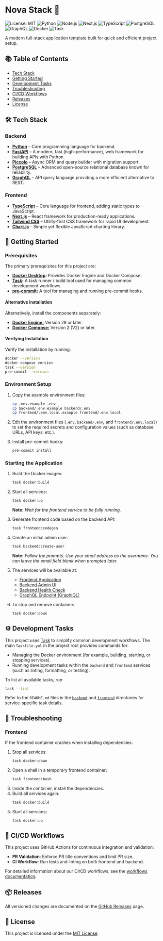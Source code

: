# Nova Stack 🌟

![License: MIT](https://img.shields.io/badge/License-MIT-yellow?style=for-the-badge)
![Python](https://img.shields.io/badge/python-3.13-blue?style=for-the-badge&logo=python)
![Node.js](https://img.shields.io/badge/node.js-22.14-brightgreen?style=for-the-badge&logo=node.js)
![Next.js](https://img.shields.io/badge/Next.js-15.x-black?style=for-the-badge&logo=next.js)
![TypeScript](https://img.shields.io/badge/TypeScript-5.x-3178C6?style=for-the-badge&logo=typescript)
![PostgreSQL](https://img.shields.io/badge/PostgreSQL-17-0074D9?style=for-the-badge&logo=postgresql&logoColor=white)
![GraphQL](https://img.shields.io/badge/GraphQL-E10098?style=for-the-badge&logo=graphql&logoColor=white)
![Docker](https://img.shields.io/badge/Docker-0074D9?style=for-the-badge&logo=docker&logoColor=white)
![Task](https://img.shields.io/badge/Task-43B883?style=for-the-badge&logo=task&logoColor=white)

A modern full-stack application template built for quick and efficient project setup.

## 📚 Table of Contents

- [Tech Stack](#️-tech-stack)
- [Getting Started](#-getting-started)
- [Development Tasks](#️-development-tasks)
- [Troubleshooting](#-troubleshooting)
- [CI/CD Workflows](#-cicd-workflows)
- [Releases](#-releases)
- [License](#-license)

## 🛠️ Tech Stack

### Backend
- **[Python][python]** – Core programming language for backend.
- **[FastAPI][fastapi]** – A modern, fast (high-performance), web framework for building APIs with Python.
- **[Piccolo][piccolo]** – Async ORM and query builder with migration support.
- **[PostgreSQL][postgresql]** – Advanced open-source relational database known for reliability.
- **[GraphQL][graphql]** – API query language providing a more efficient alternative to REST.

### Frontend
- **[TypeScript][typescript]** – Core language for frontend, adding static types to JavaScript.
- **[Next.js][nextjs]** – React framework for production-ready applications.
- **[Tailwind CSS][tailwind]** – Utility-first CSS framework for rapid UI development.
- **[Chart.js][chartjs]** – Simple yet flexible JavaScript charting library.

## 🚀 Getting Started

### Prerequisites

The primary prerequisites for this project are:
- **[Docker Desktop][docker-desktop]:** Provides Docker Engine and Docker Compose.
- **[Task][task]:** A task runner / build tool used for managing common development workflows.
- **[pre-commit][]:** A tool for managing and running pre-commit hooks.

#### Alternative Installation

Alternatively, install the components separately:
- [**Docker Engine:**](https://docs.docker.com/engine/install/) Version 28 or later.
- [**Docker Compose:**](https://docs.docker.com/compose/install/linux/#install-the-plugin-manually) Version 2 (V2) or later.

#### Verifying Installation

Verify the installation by running:
```bash
docker --version
docker compose version
task --version
pre-commit --version
```

### Environment Setup

1. Copy the example environment files:
   ```bash
   cp .env.example .env
   cp backend/.env.example backend/.env
   cp frontend/.env.local.example frontend/.env.local
   ```

2. Edit the environment files (`.env`, `backend/.env`, and `frontend/.env.local`) to set the required secrets and configuration values (such as database URLs, API keys, etc.).

3. Install pre-commit hooks:
   ```bash
   pre-commit install
   ```

### Starting the Application

1. Build the Docker images:
   ```bash
   task docker:build
   ```

2. Start all services:
   ```bash
   task docker:up
   ```
   **Note:** *Wait for the frontend service to be fully running.*

3. Generate frontend code based on the backend API:
   ```bash
   task frontend:codegen
   ```

4. Create an initial admin user:
   ```bash
   task backend:create-user
   ```
   **Note:** *Follow the prompts. Use your email address as the username. You can leave the email field blank when prompted later.*

5. The services will be available at:
   - [Frontend Application](http://localhost:3000)
   - [Backend Admin UI](http://localhost:8000/admin/)
   - [Backend Health Check](http://localhost:8000/health)
   - [GraphQL Endpoint (GraphiQL)](http://localhost:8000/graphql)

6. To stop and remove containers:
   ```bash
   task docker:down
   ```

## ⚙️ Development Tasks

This project uses [Task][] to simplify common development workflows. The main `Taskfile.yml` in the project root provides commands for:

- Managing the Docker environment (for example, building, starting, or stopping services).
- Running development tasks within the `backend` and `frontend` services (such as linting, formatting, or testing).

To list all available tasks, run:

```bash
task --list
```

Refer to the `README.md` files in the [`backend`](./backend/README.md) and [`frontend`](./frontend/README.md) directories for service-specific task details.

## 🧰 Troubleshooting

### Frontend

If the frontend container crashes when installing dependencies:

1. Stop all services:
   ```bash
   task docker:down
   ```
2. Open a shell in a temporary frontend container:
   ```bash
   task frontend:bash
   ```
3. Inside the container, install the dependencies.
4. Build all services again:
   ```bash
   task docker:build
   ```
5. Start all services:
   ```bash
   task docker:up
   ```

## 🔄 CI/CD Workflows

This project uses GitHub Actions for continuous integration and validation:

- **PR Validation**: Enforce PR title conventions and limit PR size.
- **CI Workflow**: Run tests and linting on both frontend and backend.

For detailed information about our CI/CD workflows, see the [workflows documentation](.github/workflows/README.md).

## 📦 Releases

All versioned changes are documented on the [GitHub Releases][releases] page.

## 📄 License

This project is licensed under the [MIT License](./LICENSE).

[chartjs]: https://www.chartjs.org/
[docker-desktop]: https://www.docker.com/products/docker-desktop/
[fastapi]: https://fastapi.tiangolo.com/
[graphql]: https://graphql.org/
[nextjs]: https://nextjs.org/
[piccolo]: https://piccolo-orm.com/
[postgresql]: https://www.postgresql.org/
[pre-commit]: https://pre-commit.com/
[piccolo]: https://piccolo-orm.com/
[postgresql]: https://www.postgresql.org/
[pre-commit]: https://pre-commit.com/
[python]: https://www.python.org/
[releases]: https://github.com/lmiguelvargasf/nova-stack/releases
[tailwind]: https://tailwindcss.com/
[task]: https://taskfile.dev/
[typescript]: https://www.typescriptlang.org/
